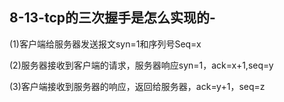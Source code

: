 ## 8-13-tcp的三次握手是怎么实现的-

(1)客户端给服务器发送报文syn=1和序列号Seq=x

(2)服务器接收到客户端的请求，服务器响应syn=1，ack=x+1,seq=y

(3)客户端接收到服务器的响应，返回给服务器，ack=y+1，seq=z
